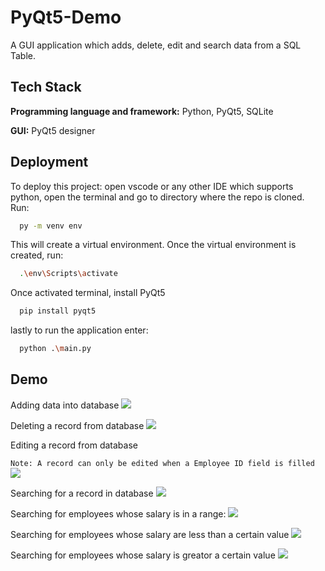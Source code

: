 
# PyQt5-Demo

A GUI application which adds, delete, edit and search data from a SQL Table.



## Tech Stack

**Programming language and framework:** Python, PyQt5, SQLite

**GUI:** PyQt5 designer



## Deployment

To deploy this project: open vscode or any other IDE which supports python, open the terminal and go to directory where the repo is cloned. Run:

```bash
  py -m venv env
```
This will create a virtual environment. Once the virtual environment is created, run:
```bash
  .\env\Scripts\activate
```
Once activated terminal, install PyQt5
```bash
  pip install pyqt5
```
lastly to run the application enter:
```bash
  python .\main.py
```

## Demo

Adding data into database
![](https://github.com/umaid-git/Pyqt5-Demo/blob/main/gif/add-gif.gif)

Deleting a record from database
![](https://github.com/umaid-git/Pyqt5-Demo/blob/main/gif/delete-gif.gif)

Editing a record from database

`Note: A record can only be edited when a Employee ID field is filled`
![](https://github.com/umaid-git/Pyqt5-Demo/blob/main/gif/edit-gif.gif)

Searching for a record in database
![](https://github.com/umaid-git/Pyqt5-Demo/blob/main/gif/find-by-name-title.gif)

Searching for employees whose salary is in a range:
![](https://github.com/umaid-git/Pyqt5-Demo/blob/main/gif/salary-in-between.gif)

Searching for employees whose salary are less than a certain value
![](https://github.com/umaid-git/Pyqt5-Demo/blob/main/gif/salary-less-than.gif)

Searching for employees whose salary is greator a certain value
![](https://github.com/umaid-git/Pyqt5-Demo/blob/main/gif/salary-greater-than.gif)


